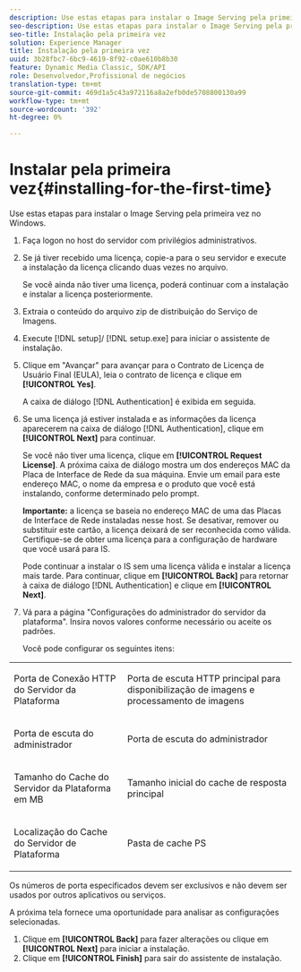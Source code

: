 ```yaml
---
description: Use estas etapas para instalar o Image Serving pela primeira vez no Windows.
seo-description: Use estas etapas para instalar o Image Serving pela primeira vez no Windows.
seo-title: Instalação pela primeira vez
solution: Experience Manager
title: Instalação pela primeira vez
uuid: 3b28fbc7-6bc9-4619-8f92-c0ae610b8b30
feature: Dynamic Media Classic, SDK/API
role: Desenvolvedor,Profissional de negócios
translation-type: tm+mt
source-git-commit: 469d1a5c43a972116a8a2efb0de5708800130a99
workflow-type: tm+mt
source-wordcount: '392'
ht-degree: 0%

---
```



# Instalar pela primeira vez{#installing-for-the-first-time}

Use estas etapas para instalar o Image Serving pela primeira vez no Windows.

1. Faça logon no host do servidor com privilégios administrativos.
1. Se já tiver recebido uma licença, copie-a para o seu servidor e execute a instalação da licença clicando duas vezes no arquivo.

   Se você ainda não tiver uma licença, poderá continuar com a instalação e instalar a licença posteriormente.
1. Extraia o conteúdo do arquivo zip de distribuição do Serviço de Imagens.
1. Execute [!DNL setup]/ [!DNL setup.exe] para iniciar o assistente de instalação.
1. Clique em &quot;Avançar&quot; para avançar para o Contrato de Licença de Usuário Final (EULA), leia o contrato de licença e clique em **[!UICONTROL Yes]**.

   A caixa de diálogo [!DNL Authentication] é exibida em seguida.
1. Se uma licença já estiver instalada e as informações da licença aparecerem na caixa de diálogo [!DNL Authentication], clique em **[!UICONTROL Next]** para continuar.

   Se você não tiver uma licença, clique em **[!UICONTROL Request License]**. A próxima caixa de diálogo mostra um dos endereços MAC da Placa de Interface de Rede da sua máquina. Envie um email para este endereço MAC, o nome da empresa e o produto que você está instalando, conforme determinado pelo prompt.

   **Importante:** a licença se baseia no endereço MAC de uma das Placas de Interface de Rede instaladas nesse host. Se desativar, remover ou substituir este cartão, a licença deixará de ser reconhecida como válida. Certifique-se de obter uma licença para a configuração de hardware que você usará para IS.

   Pode continuar a instalar o IS sem uma licença válida e instalar a licença mais tarde. Para continuar, clique em **[!UICONTROL Back]** para retornar à caixa de diálogo [!DNL Authentication] e clique em **[!UICONTROL Next]**.
1. Vá para a página &quot;Configurações do administrador do servidor da plataforma&quot;. Insira novos valores conforme necessário ou aceite os padrões.

   Você pode configurar os seguintes itens:

<table id="table_AA5D7674BBBE4AD4B373066AEF413FFD"> 
 <tbody> 
  <tr> 
   <td> <p> Porta de Conexão HTTP do Servidor da Plataforma </p> </td> 
   <td> <p>Porta de escuta HTTP principal para disponibilização de imagens e processamento de imagens </p> </td> 
  </tr> 
  <tr> 
   <td> <p> Porta de escuta do administrador </p> </td> 
   <td> <p>Porta de escuta do administrador </p> </td> 
  </tr> 
  <tr> 
   <td> <p> Tamanho do Cache do Servidor da Plataforma em MB </p> </td> 
   <td> <p>Tamanho inicial do cache de resposta principal </p> </td> 
  </tr> 
  <tr> 
   <td> <p> Localização do Cache do Servidor de Plataforma </p> </td> 
   <td> <p>Pasta de cache PS </p> </td> 
  </tr> 
 </tbody> 
</table>

Os números de porta especificados devem ser exclusivos e não devem ser usados por outros aplicativos ou serviços.

A próxima tela fornece uma oportunidade para analisar as configurações selecionadas.
1. Clique em **[!UICONTROL Back]** para fazer alterações ou clique em **[!UICONTROL Next]** para iniciar a instalação.
1. Clique em **[!UICONTROL Finish]** para sair do assistente de instalação.
